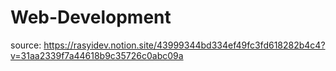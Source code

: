 # Web-Development
source: https://rasyidev.notion.site/43999344bd334ef49fc3fd618282b4c4?v=31aa2339f7a44618b9c35726c0abc09a
